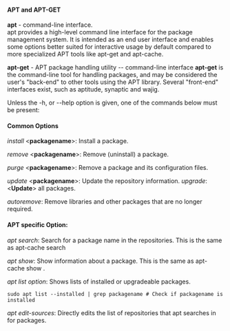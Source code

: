#### APT and APT-GET

**apt** - command-line interface.  
apt provides a high-level command line interface for the package management system. It is intended as an end user interface and enables some options better suited for interactive usage by default compared to more specialized APT tools like apt-get and apt-cache.

**apt-get** - APT package handling utility -- command-line interface
**apt-get** is the command-line tool for handling packages, and may be considered the user's "back-end" to other tools using the APT library. Several "front-end" interfaces exist, such as aptitude, synaptic and wajig.

Unless the -h, or --help option is given, one of the commands below must be present:

#### Common Options
*install* <**packagename**>: Install a package.

*remove* <**packagename**>: Remove (uninstall) a package.

*purge* <**packagename**>: Remove a package and its configuration files.

*update* <**packagename**>: Update the repository information.
*upgrade*: <**Update**> all packages.

*autoremove*: Remove libraries and other packages that are no longer required.

#### APT specific Option:
*apt search*: Search for a package name in the repositories. This is the same as apt-cache search

*apt show*: Show information about a package. This is the same as apt-cache show .

*apt list option*: Shows lists of installed or upgradeable packages.
```
sudo apt list --installed | grep packagename # Check if packagename is installed
```
*apt edit-sources*: Directly edits the list of repositories that apt searches in for packages.


